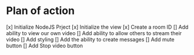 # Plan of action

[x] Initialize NodeJS Prject
[x] Initialize the view
[x] Create a room ID
[] Add ability to view our own video
[] Add ability to allow others to stream their video
[] Add styling
[] Add the ability to create messages
[] Add mute button
[] Add Stop video button
